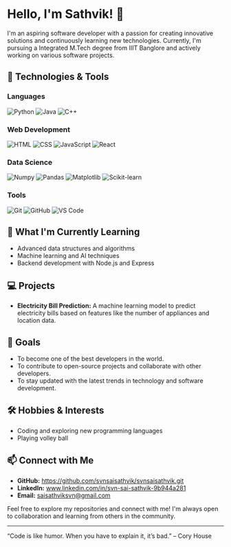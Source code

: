 
# Hello, I'm Sathvik! 👋

I'm an aspiring software developer with a passion for creating innovative solutions and continuously learning new technologies. Currently, I'm pursuing a Integrated M.Tech degree from IIIT Banglore and actively working on various software projects.

## 🔧 Technologies & Tools

### Languages
![Python](https://img.shields.io/badge/Python-3776AB?style=for-the-badge&logo=python&logoColor=white)
![Java](https://img.shields.io/badge/Java-007396?style=for-the-badge&logo=java&logoColor=white)
![C++](https://img.shields.io/badge/C++-00599C?style=for-the-badge&logo=c%2B%2B&logoColor=white)

### Web Development
![HTML](https://img.shields.io/badge/HTML5-E34F26?style=for-the-badge&logo=html5&logoColor=white)
![CSS](https://img.shields.io/badge/CSS3-1572B6?style=for-the-badge&logo=css3&logoColor=white)
![JavaScript](https://img.shields.io/badge/JavaScript-F7DF1E?style=for-the-badge&logo=javascript&logoColor=black)
![React](https://img.shields.io/badge/React-61DAFB?style=for-the-badge&logo=react&logoColor=black)

### Data Science
![Numpy](https://img.shields.io/badge/Numpy-013243?style=for-the-badge&logo=numpy&logoColor=white)
![Pandas](https://img.shields.io/badge/Pandas-150458?style=for-the-badge&logo=pandas&logoColor=white)
![Matplotlib](https://img.shields.io/badge/Matplotlib-3776AB?style=for-the-badge&logo=python&logoColor=white)
![Scikit-learn](https://img.shields.io/badge/Scikit--learn-F7931E?style=for-the-badge&logo=scikit-learn&logoColor=white)

### Tools
![Git](https://img.shields.io/badge/Git-F05032?style=for-the-badge&logo=git&logoColor=white)
![GitHub](https://img.shields.io/badge/GitHub-181717?style=for-the-badge&logo=github&logoColor=white)
![VS Code](https://img.shields.io/badge/VS_Code-007ACC?style=for-the-badge&logo=visual-studio-code&logoColor=white)

## 🌱 What I'm Currently Learning
- Advanced data structures and algorithms
- Machine learning and AI techniques
- Backend development with Node.js and Express

## 💻 Projects
- **Electricity Bill Prediction:** A machine learning model to predict electricity bills based on features like the number of appliances and location data.

## 🎯 Goals
- To become one of the best developers in the world.
- To contribute to open-source projects and collaborate with other developers.
- To stay updated with the latest trends in technology and software development.

## 🛠️ Hobbies & Interests
- Coding and exploring new programming languages
- Playing volley ball

## 📫 Connect with Me
- **GitHub:** https://github.com/svnsaisathvik/svnsaisathvik.git
- **LinkedIn:** www.linkedin.com/in/svn-sai-sathvik-9b944a281
- **Email:** saisathviksvn@gmail.com

Feel free to explore my repositories and connect with me! I'm always open to collaboration and learning from others in the community.

---

“Code is like humor. When you have to explain it, it’s bad.” – Cory House
